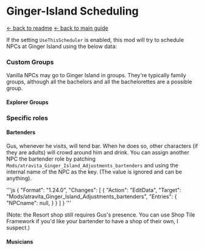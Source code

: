 ﻿Ginger-Island Scheduling
=======================

[← back to readme](../../README.md) [← back to main guide](../README.md)

If the setting `UseThisScheduler` is enabled, this mod will try to schedule NPCs at Ginger Island using the below data:

### Custom Groups

Vanilla NPCs may go to Ginger Island in groups. They're typically family groups, although all the bachelors and all the bachelorettes are a possible group.

#### Explorer Groups

### Specific roles

#### Bartenders

Gus, whenever he visits, will tend bar. When he does so, other characters (if they are adults) will crowd around him and drink. You can assign another NPC the bartender role by patching `Mods/atravita_Ginger_Island_Adjustments_bartenders` and using the internal name of the NPC as the key. (The value is ignored and can be anything).

'''js
{
	"Format": "1.24.0",
	"Changes": [
		{
			"Action": "EditData",
			"Target": "Mods/atravita_Ginger_Island_Adjustments_bartenders",
			"Entries": {
				"NPCname": null,
			}
		}
	]
}
'''

(Note: the Resort shop still requires Gus's presence. You can use Shop Tile Framework if you'd like your bartender to have a shop of their own, I suspect.)

#### Musicians

